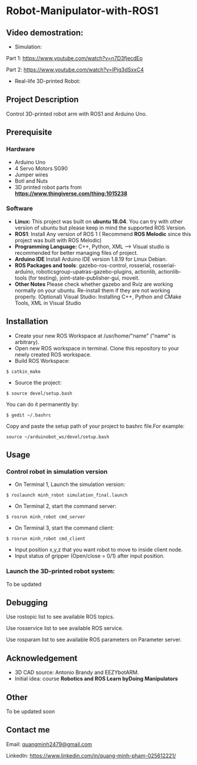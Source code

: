 #     Robot-Manipulator-with-ROS1

## Video demostration:
- Simulation:

Part 1: https://www.youtube.com/watch?v=n7D3fjecdEo

Part 2: https://www.youtube.com/watch?v=IPjg3dSxxC4

- Real-life 3D-printed Robot:


## Project Description

Control 3D-printed robot arm with ROS1 and Arduino Uno. 


## Prerequisite
### Hardware
- Arduino Uno
- 4 Servo Motors SG90
- Jumper wires
- Botl and Nuts
- 3D printed robot parts from **https://www.thingiverse.com/thing:1015238**

### Software
- **Linux:**
This project was built on **ubuntu 18.04**. You can try with other version of ubuntu but please keep in mind the supported ROS Version. 
- **ROS1**:
Install Any version of ROS 1 ( Recommend **ROS Melodic** since this project was built with ROS Melodic)
- **Programming Language:**
C++, Python, XML --> Visual studio is recommended for better managing files of project.
- **Arduino IDE**
Install Arduino IDE version 1.8.19 for Linux Debian.
- **ROS Packages and tools**:
gazebo-ros-control, rosserial, rosserial-arduino, roboticsgroup-upatras-gazebo-plugins, actionlib, actionlib-tools (for testing), joint-state-publisher-gui, moveit.
- **Other Notes**
Please check whether gazebo and Rviz are working normally on your ubuntu. Re-install them if they are not working properly.
(Optional) Visual Studio: Installing C++, Python and CMake Tools, XML  in Visual Studio

## Installation
- Create your new ROS Workspace at /usr/home/"name" ("name" is arbitrary).
- Open new ROS workspace in terminal. Clone this repository to your newly created ROS workspace.
- Build ROS Workspace:

`$ catkin_make`

- Source the project:

`$ source devel/setup.bash`

You can do it permanently by:

`$ gedit ~/.bashrc`

Copy and paste the setup path of your project to bashrc file.For example:

`source ~/arduinobot_ws/devel/setup.bash`


## Usage

### Control robot in simulation version

- On Terminal 1, Launch the simulation version:

`$ roslaunch minh_robot simulation_final.launch`

- On Terminal 2, start the command server:

`$ rosrun minh_robot cmd_server
`
- On Terminal 3, start the command client:

`$ rosrun minh_robot cmd_client`

- Input position x,y,z that you want robot to move to inside client node.
- Input status of gripper (Open/close = 0/1) after input position.

### Launch the 3D-printed robot system:

To be updated

## Debugging

Use rostopic list to see available ROS topics.

Use rosservice list to see available ROS service.

Use rosparam list to see available ROS parameters on Parameter server.

## Acknowledgement
- 3D CAD source: Antonio Brandy and EEZYbotARM.
- Initial idea: course **Robotics and ROS Learn byDoing Manipulators** 

## Other

To be updated soon 

## Contact me

Email: quangminh2479@gmail.com

LinkedIn: https://www.linkedin.com/in/quang-minh-pham-025612221/

